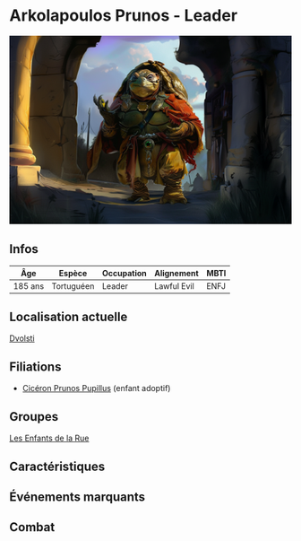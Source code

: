 # Arkolapoulos Prunos - Leader
![Arkolapoulos Prunos](../../../_images/Arkolapoulos.png)

## Infos 
| Âge | Espèce | Occupation | Alignement | MBTI |
| --- | ------ | ---------- | ---------- | ---- |
| 185 ans | Tortuguéen | Leader | Lawful Evil | ENFJ |

## Localisation actuelle
[Dvolsti](../../VILLES/Dvolsti.md)

## Filiations
* [Cicéron Prunos Pupillus](./Cicéron_Prunos_Pupillus.md) (enfant adoptif)

## Groupes 
[Les Enfants de la Rue](./_Organisation.md)

## Caractéristiques

## Événements marquants

## Combat
